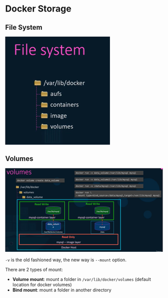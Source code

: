 # Docker Storage

## File System

![](./images/docker-file-system.png)

## Volumes

![](./images/docker-volumes.png)

`-v` is the old fashioned way, the new way is `--mount` option.

There are 2 types of mount:
- **Volume mount**: mount a folder in `/var/lib/docker/volumes` (default location for docker volumes)
- **Bind mount**: mount a folder in another directory